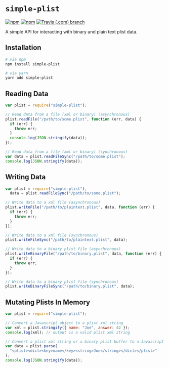 # `simple-plist`

[![npm](https://img.shields.io/npm/dw/simple-plist.svg?style=popout&logo=npm)](https://www.npmjs.org/package/simple-plist)
[![npm](https://img.shields.io/npm/v/simple-plist.svg?style=popout&logo=npm)](https://www.npmjs.com/package/simple-plist)
[![Travis (.com) branch](https://img.shields.io/travis/com/wollardj/node-simple-plist/develop.svg?style=popout&logo=Travis%20CI)](https://travis-ci.com/wollardj/node-simple-plist)

A simple API for interacting with binary and plain text plist data.

## Installation

```sh
# via npm
npm install simple-plist

# via yarn
yarn add simple-plist
```

## Reading Data

```js
var plist = require("simple-plist");

// Read data from a file (xml or binary) (asynchronous)
plist.readFile("/path/to/some.plist", function (err, data) {
  if (err) {
    throw err;
  }
  console.log(JSON.stringify(data));
});

// Read data from a file (xml or binary) (synchronous)
var data = plist.readFileSync("/path/to/some.plist");
console.log(JSON.stringify(data));
```

## Writing Data

```js
var plist = require("simple-plist"),
  data = plist.readFileSync("/path/to/some.plist");

// Write data to a xml file (asynchronous)
plist.writeFile("/path/to/plaintext.plist", data, function (err) {
  if (err) {
    throw err;
  }
});

// Write data to a xml file (synchronous)
plist.writeFileSync("/path/to/plaintext.plist", data);

// Write data to a binary plist file (asynchronous)
plist.writeBinaryFile("/path/to/binary.plist", data, function (err) {
  if (err) {
    throw err;
  }
});

// Write data to a binary plist file (synchronous)
plist.writeBinaryFileSync("/path/to/binary.plist", data);
```

## Mutating Plists In Memory

```js
var plist = require("simple-plist");

// Convert a Javascript object to a plist xml string
var xml = plist.stringify({ name: "Joe", answer: 42 });
console.log(xml); // output is a valid plist xml string

// Convert a plist xml string or a binary plist buffer to a Javascript object
var data = plist.parse(
  "<plist><dict><key>name</key><string>Joe</string></dict></plist>"
);
console.log(JSON.stringify(data));
```
